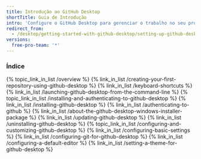 ```yaml
---
title: Introdução ao GitHub Desktop
shortTitle: Guia de Introdução
intro: 'Configure o GitHub Desktop para gerenciar o trabalho no seu projeto. Faça a autenticação no GitHub.com ou no GitHub Enterprise Server, mantenha o aplicativo atualizado e revise suas configurações preferenciais.'
redirect_from:
  - /desktop/getting-started-with-github-desktop/setting-up-github-desktop/
versions:
  free-pro-team: '*'
---
```



### Índice

{% topic_link_in_list /overview %}
    {% link_in_list /creating-your-first-repository-using-github-desktop %}
    {% link_in_list /keyboard-shortcuts %}
    {% link_in_list /launching-github-desktop-from-the-command-line %}
{% topic_link_in_list /installing-and-authenticating-to-github-desktop %}
    {% link_in_list /installing-github-desktop %}
    {% link_in_list /authenticating-to-github %}
    {% link_in_list /about-the-github-desktop-windows-installer-package %}
    {% link_in_list /updating-github-desktop %}
    {% link_in_list /uninstalling-github-desktop %}
{% topic_link_in_list /configuring-and-customizing-github-desktop %}
    {% link_in_list /configuring-basic-settings %}
    {% link_in_list /configuring-git-for-github-desktop %}
    {% link_in_list /configuring-a-default-editor %}
    {% link_in_list /setting-a-theme-for-github-desktop %}
